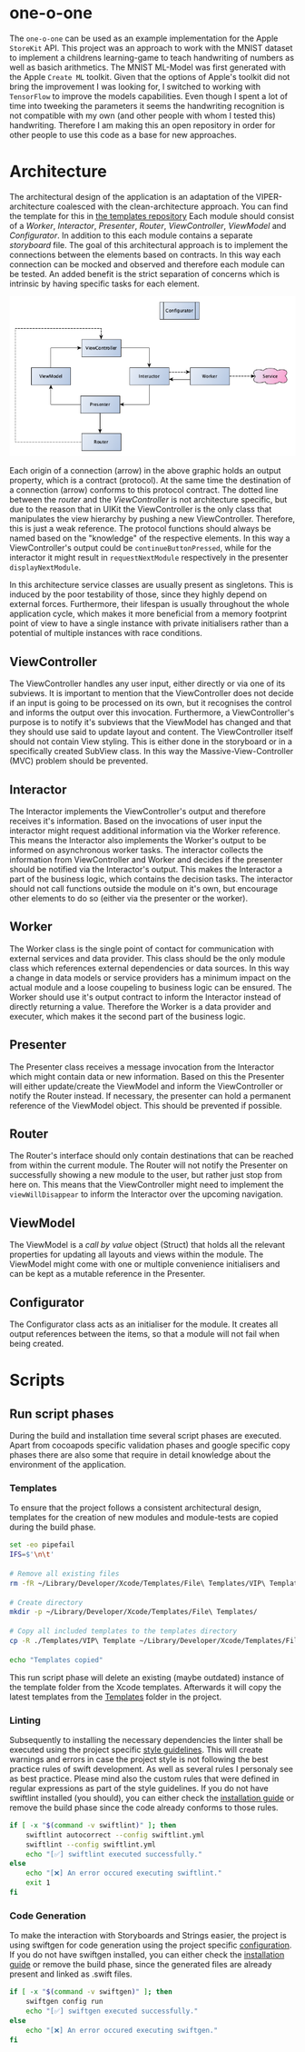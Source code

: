 #  one-o-one

The `one-o-one` can be used as an example implementation for the Apple `StoreKit` API. This project was an approach to work with the MNIST dataset to implement a childrens learning-game to teach handwriting of numbers as well as basich arithmetics. The MNIST ML-Model was first generated with the Apple `Create ML` toolkit. Given that the options of Apple's toolkit did not bring the improvement I was looking for, I switched to working with `TensorFlow` to improve the models capabilities. Even though I spent a lot of time into tweeking the parameters it seems the handwriting recognition is not compatible with my own (and other people with whom I tested this) handwriting. Therefore I am making this an open repository in order for other people to use this code as a base for new approaches.

# Architecture

The architectural design of the application is an adaptation of the VIPER-architecture coalesced with the clean-architecture approach. You can find the template for this in [the templates repository](https://github.com/kayoslab/Templates) Each module should consist of a _Worker_, _Interactor_, _Presenter_, _Router_, _ViewController_, _ViewModel_ and _Configurator_. In addition to this each module contains a separate _storyboard_ file. The goal of this architectural approach is to implement the connections between the elements based on contracts. In this way each connection can be mocked and observed and therefore each module can be tested. An added benefit is the strict separation of concerns which is intrinsic by having specific tasks for each element.

![The different elements of the architecture](./Graphs/vip.png "The different elements")

Each origin of a connection (arrow) in the above graphic holds an output property, which is a contract (protocol). At the same time the destination of a connection (arrow) conforms to this protocol contract. The dotted line between the _router_ and the _ViewController_ is not architecture specific, but due to the reason that in UIKit the ViewController is the only class that manipulates the view hierarchy by pushing a new ViewController. Therefore, this is just a weak reference. The protocol functions should always be named based on the "knowledge" of the respective elements. In this way a ViewController's output could be `continueButtonPressed`, while for the interactor it might result in `requestNextModule` respectively in the presenter `displayNextModule`. 

In this architecture service classes are usually present as singletons. This is induced by the poor testability of those, since they highly depend on external forces. Furthermore, their lifespan is usually throughout the whole application cycle, which makes it more beneficial from a memory footprint point of view to have a single instance with private initialisers rather than a potential of multiple instances with race conditions.

## ViewController

The ViewController handles any user input, either directly or via one of its subviews. It is important to mention that the ViewController does not decide if an input is going to be processed on its own, but it recognises the control and informs the output over this invocation. Furthermore, a ViewController's purpose is to notify it's subviews that the ViewModel has changed and that they should use said to update layout and content. The ViewController itself should not contain View styling. This is either done in the storyboard or in a specifically created SubView class. In this way the Massive-View-Controller (MVC) problem should be prevented. 

## Interactor

The Interactor implements the ViewController's output and therefore receives it's information. Based on the invocations of user input the interactor might request additional information via the Worker reference. This means the Interactor also implements the Worker's output to be informed on asynchronous worker tasks. The interactor collects the information from ViewController and Worker and decides if the presenter should be notified via the Interactor's output. This makes the Interactor a part of the business logic, which contains the decision tasks. The interactor should not call functions outside the module on it's own, but encourage other elements to do so (either via the presenter or the worker).


## Worker

The Worker class is the single point of contact for communication with external services and data provider. This class should be the only module class which references external dependencies or data sources. In this way a change in data models or service providers has a minimum impact on the actual module and a loose coupeling to business logic can be ensured. The Worker should use it's output contract to inform the Interactor instead of directly returning a value. Therefore the Worker is a data provider and executer, which makes it the second part of the business logic.

## Presenter

The Presenter class receives a message invocation from the Interactor which might contain data or new information. Based on this the Presenter will either update/create the ViewModel and inform the ViewController or notify the Router instead. If necessary, the presenter can hold a permanent reference of the ViewModel object. This should be prevented if possible.

## Router

The Router's interface should only contain destinations that can be reached from within the current module. The Router will not notify the Presenter on successfully showing a new module to the user, but rather just stop from here on. This means that the ViewController might need to implement the `viewWillDisappear` to inform the Interactor over the upcoming navigation.  

## ViewModel

The ViewModel is a _call by value_ object (Struct) that holds all the relevant properties for updating all layouts and views within the module. The ViewModel might come with one or multiple convenience initialisers and can be kept as a mutable reference in the Presenter.

## Configurator

The Configurator class acts as an initialiser for the module. It creates all output references between the items, so that a module will not fail when being created.

# Scripts

## Run script phases

During the build and installation time several script phases are executed. Apart from cocoapods specific validation phases and google specific copy phases there are also some that require in detail knowledge about the environment of the application.

### Templates

To ensure that the project follows a consistent architectural design, templates for the creation of new modules and module-tests are copied during the build phase.
```bash
set -eo pipefail
IFS=$'\n\t'

# Remove all existing files
rm -fR ~/Library/Developer/Xcode/Templates/File\ Templates/VIP\ Template

# Create directory
mkdir -p ~/Library/Developer/Xcode/Templates/File\ Templates/

# Copy all included templates to the templates directory
cp -R ./Templates/VIP\ Template ~/Library/Developer/Xcode/Templates/File\ Templates/

echo "Templates copied"
```
This run script phase will delete an existing (maybe outdated) instance of the template folder from the Xcode templates. Afterwards it will copy the latest templates from the [Templates](./Templates/) folder in the project. 

### Linting

Subsequently to installing the necessary dependencies the linter shall be executed using the project specific [style guidelines](./swiftlint.yml). This will create warnings and errors in case the project style is not following the best practice rules of swift development. As well as several rules I personaly see as best practice. Please mind also the custom rules that were defined in regular expressions as part of the style guidelines. If you do not have swiftlint installed (you should), you can either check the [installation guide](https://github.com/realm/SwiftLint) or remove the build phase since the code already conforms to those rules.
```bash
if [ -x "$(command -v swiftlint)" ]; then
    swiftlint autocorrect --config swiftlint.yml
    swiftlint --config swiftlint.yml
    echo "[✅] swiftlint executed successfully."
else
    echo "[❌] An error occured executing swiftlint."
    exit 1
fi


```

### Code Generation

To make the interaction with Storyboards and Strings easier, the project is using swiftgen for code generation using the project specific [configuration](swiftgen.yml). If you do not have swiftgen installed, you can either check the [installation guide](https://github.com/SwiftGen/SwiftGen) or remove the build phase, since the generated files are already present and linked as .swift files.
```bash
if [ -x "$(command -v swiftgen)" ]; then
    swiftgen config run
    echo "[✅] swiftgen executed successfully."
else
    echo "[❌] An error occured executing swiftgen."
fi

```
